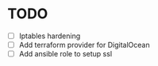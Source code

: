 # TODO
- [ ] Iptables hardening
- [ ] Add terraform provider for DigitalOcean
- [ ] Add ansible role to setup ssl
